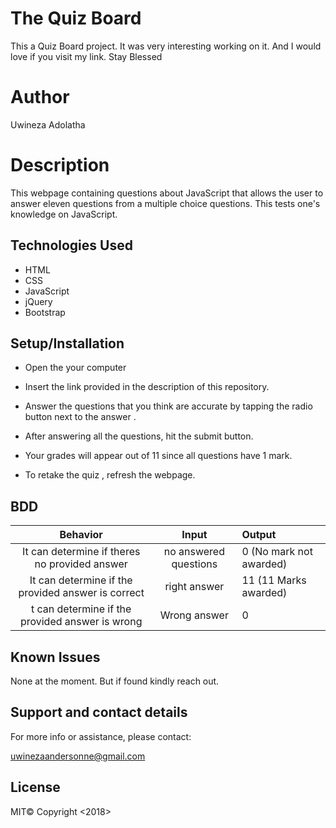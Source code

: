 # The Quiz Board

This a Quiz Board project. 
It was very interesting working on it. And I would love if you visit my link. Stay Blessed

# Author
Uwineza Adolatha

# Description
This webpage containing questions about JavaScript that allows the user to answer eleven questions from a multiple choice questions. This tests one's knowledge on JavaScript.

## Technologies Used

* HTML 
* CSS 
* JavaScript 
* jQuery 
* Bootstrap

## Setup/Installation 
* Open the your computer

* Insert the link provided in the description of this repository. 

* Answer the questions that you think are accurate by tapping the radio button next to the answer .

* After answering all the questions, hit the submit button. 

* Your grades will appear out of 11 since all questions have 1 mark.

* To retake the quiz , refresh the webpage.

## BDD

| Behavior | Input | Output |
| :----:   |  :------------: | :---------------|
|It can determine if theres no provided answer |  no answered questions| 0 (No mark not awarded) |
|It can determine if the provided answer is correct |  right answer | 11 (11 Marks awarded)  | 
|t can determine if the provided answer is wrong  | Wrong answer | 0  |

## Known Issues
None at the moment. But if found kindly reach out.

## Support and contact details
For more info or assistance, please contact:

uwinezaandersonne@gmail.com

## License 
MIT© Copyright <2018>

